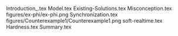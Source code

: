 Introduction_.tex
Model.tex
Existing-Solutions.tex
Misconception.tex
figures/ex-phi/ex-phi.png
Synchronization.tex
figures/Counterexample1/Counterexample1.png
soft-realtime.tex
Hardness.tex
Summary.tex
  
  
  